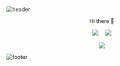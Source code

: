 <!--![header](https://capsule-render.vercel.app/api?type=waving&color=0:89f7fe,100:66a6ff&fontColor=FFFFFF&height=250&text=UU's%20GitHub&fontAlign=50&fontAlignY=40&animation=fadeIn&desc=welcome%20my%20GitHub)-->

![header](https://capsule-render.vercel.app/api?type=waving&color=0:96fbc4,100:f9f586&height=250&text=UU's%20GitHub&fontAlign=50&fontAlignY=40&animation=fadeIn&desc=welcome%20my%20GitHub)


<p align="center">Hi there 👋</p>

<p align="center">
  <img src="https://github-readme-stats.vercel.app/api?username=oU-Ua&show_icons=true" />　
  <a href="https://solved.ac/imuu"><img src="http://mazassumnida.wtf/api/v2/generate_badge?boj=imuu" /></a>　
</p>

<p align="center">
  <a href="https://github.com/oU-Ua/github-readme-activity-graph">
    <img src="https://github-readme-activity-graph.vercel.app/graph?username=oU-Ua&theme=react-dark" />
  </a>
</p>




![footer](https://capsule-render.vercel.app/api?type=waving&color=0:89f7fe,100:66a6ff&customColorList=8,2,0,0,12&height=150&section=footer)

